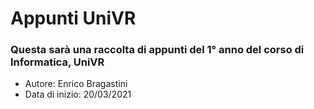 # Appunti UniVR
### Questa sarà una raccolta di appunti del 1° anno del corso di Informatica, UniVR

- Autore: Enrico Bragastini
- Data di inizio: 20/03/2021
